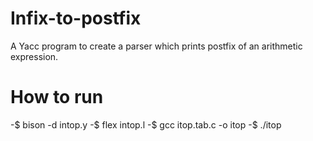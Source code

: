 # Infix-to-postfix
A Yacc program to create a parser which prints postfix of an arithmetic expression.

# How to run
-$ bison -d intop.y
-$ flex intop.l
-$ gcc itop.tab.c -o itop
-$ ./itop




